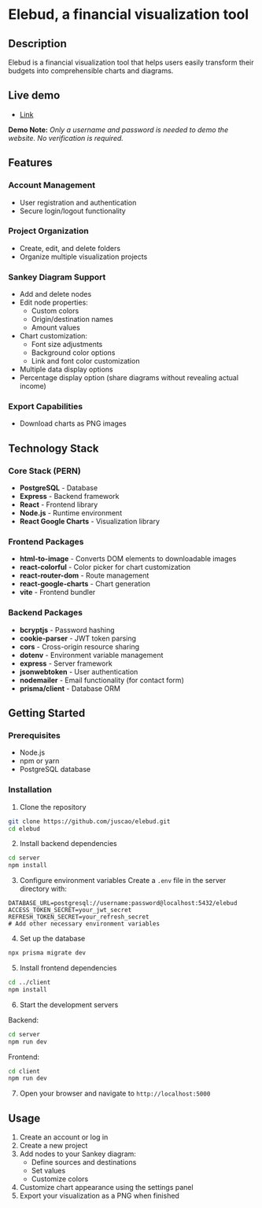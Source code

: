 # Elebud, a financial visualization tool

## Description

Elebud is a financial visualization tool that helps users easily transform their budgets into comprehensible charts and diagrams.

## Live demo

- [Link](https://elebud-client.onrender.com/)

**Demo Note:** _Only a username and password is needed to demo the website. No verification is required._

## Features

### Account Management

- User registration and authentication
- Secure login/logout functionality

### Project Organization

- Create, edit, and delete folders
- Organize multiple visualization projects

### Sankey Diagram Support

- Add and delete nodes
- Edit node properties:
  - Custom colors
  - Origin/destination names
  - Amount values
- Chart customization:
  - Font size adjustments
  - Background color options
  - Link and font color customization
- Multiple data display options
- Percentage display option (share diagrams without revealing actual income)

### Export Capabilities

- Download charts as PNG images

## Technology Stack

### Core Stack (PERN)

- **PostgreSQL** - Database
- **Express** - Backend framework
- **React** - Frontend library
- **Node.js** - Runtime environment
- **React Google Charts** - Visualization library

### Frontend Packages

- **html-to-image** - Converts DOM elements to downloadable images
- **react-colorful** - Color picker for chart customization
- **react-router-dom** - Route management
- **react-google-charts** - Chart generation
- **vite** - Frontend bundler

### Backend Packages

- **bcryptjs** - Password hashing
- **cookie-parser** - JWT token parsing
- **cors** - Cross-origin resource sharing
- **dotenv** - Environment variable management
- **express** - Server framework
- **jsonwebtoken** - User authentication
- **nodemailer** - Email functionality (for contact form)
- **prisma/client** - Database ORM

## Getting Started

### Prerequisites

- Node.js
- npm or yarn
- PostgreSQL database

### Installation

1. Clone the repository

```bash
git clone https://github.com/juscao/elebud.git
cd elebud
```

2. Install backend dependencies

```bash
cd server
npm install
```

3. Configure environment variables
   Create a `.env` file in the server directory with:

```
DATABASE_URL=postgresql://username:password@localhost:5432/elebud
ACCESS_TOKEN_SECRET=your_jwt_secret
REFRESH_TOKEN_SECRET=your_refresh_secret
# Add other necessary environment variables
```

4. Set up the database

```bash
npx prisma migrate dev
```

5. Install frontend dependencies

```bash
cd ../client
npm install
```

6. Start the development servers

Backend:

```bash
cd server
npm run dev
```

Frontend:

```bash
cd client
npm run dev
```

7. Open your browser and navigate to `http://localhost:5000`

## Usage

1. Create an account or log in
2. Create a new project
3. Add nodes to your Sankey diagram:
   - Define sources and destinations
   - Set values
   - Customize colors
4. Customize chart appearance using the settings panel
5. Export your visualization as a PNG when finished
